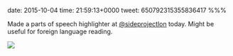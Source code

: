 date: 2015-10-04
time: 21:59:13+0000
tweet: 650792315355836417
%%%

Made a parts of speech highlighter at [@sideprojectlon](https://twitter.com/sideprojectlon) today. Might be useful for foreign language reading.

![](CQgUKWRWcAApAOH.png)
